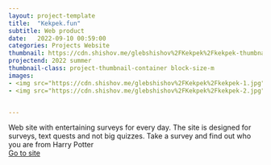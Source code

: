 ```yaml
---
layout: project-template
title:  "Kekpek.fun"
subtitle: Web product
date:   2022-09-10 00:59:00
categories: Projects Website
thumbnail: https://cdn.shishov.me/glebshishov%2FKekpek%2Fkekpek-thumbnail.jpg
projectend: 2022 summer
thumbnail-class: project-thumbnail-container block-size-m
images:
- <img src="https://cdn.shishov.me/glebshishov%2FKekpek%2Fkekpek-1.jpg" class="project-img-parameters img-size-full" alt="kekpek-01">
- <img src="https://cdn.shishov.me/glebshishov%2FKekpek%2Fkekpek-2.jpg" class="project-img-parameters img-size-full" alt="kekpek-02">


---
```


Web site with entertaining surveys for every day.
The site is designed for surveys, text quests and not big quizzes. Take a survey and find out who you are from Harry Potter<br>
<a href="https://kekpek.fun/test/m3cyg64z3mm" target="_blank">Go to site</a>
